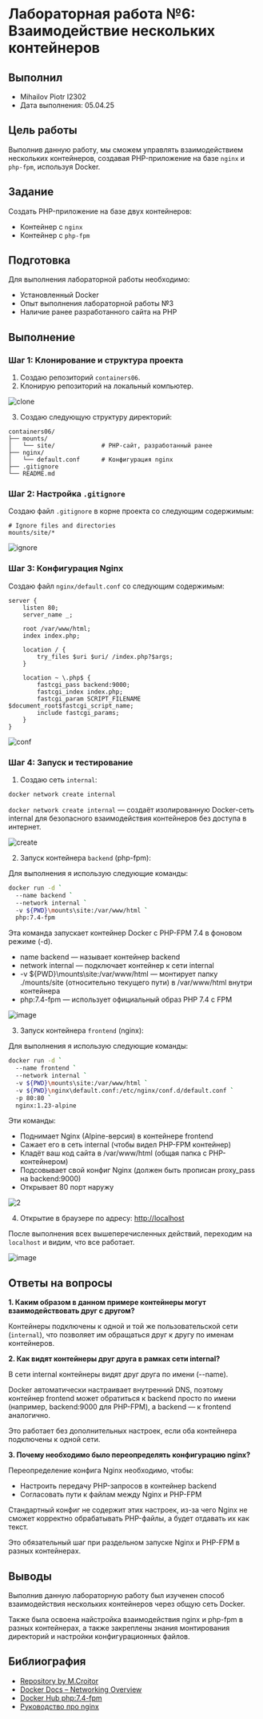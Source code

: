 # Лабораторная работа №6: Взаимодействие нескольких контейнеров

## Выполнил

* Mihailov Piotr I2302
* Дата выполнения: 05.04.25

## Цель работы

Выполнив данную работу, мы сможем управлять взаимодействием нескольких контейнеров, создавая PHP-приложение на базе `nginx` и `php-fpm`, используя Docker.

## Задание

Создать PHP-приложение на базе двух контейнеров:

* Контейнер с `nginx`
* Контейнер с `php-fpm`

## Подготовка

Для выполнения лабораторной работы необходимо:

* Установленный Docker
* Опыт выполнения лабораторной работы №3
* Наличие ранее разработанного сайта на PHP

## Выполнение

### Шаг 1: Клонирование и структура проекта

1. Создаю репозиторий `containers06`.
2. Клонирую репозиторий на локальный компьютер.

![clone](/images/gitclone.png)

3. Создаю следующую структуру директорий:

```struct
containers06/
├── mounts/
│   └── site/             # PHP-сайт, разработанный ранее
├── nginx/
│   └── default.conf      # Конфигурация nginx
├── .gitignore
└── README.md
```

### Шаг 2: Настройка `.gitignore`

Создаю файл `.gitignore` в корне проекта со следующим содержимым:

```gitignore
# Ignore files and directories
mounts/site/*
```

![ignore](/images/gitignore.png)

### Шаг 3: Конфигурация Nginx

Создаю файл `nginx/default.conf` со следующим содержимым:

```nginx
server {
    listen 80;
    server_name _;

    root /var/www/html;
    index index.php;

    location / {
        try_files $uri $uri/ /index.php?$args;
    }

    location ~ \.php$ {
        fastcgi_pass backend:9000;
        fastcgi_index index.php;
        fastcgi_param SCRIPT_FILENAME $document_root$fastcgi_script_name;
        include fastcgi_params;
    }
}
```

![conf](/images/conf.png)

### Шаг 4: Запуск и тестирование

1. Создаю сеть `internal`:

```bash
docker network create internal
```

`docker network create internal` — создаёт изолированную Docker-сеть internal для безопасного взаимодействия контейнеров без доступа в интернет.

![create](/images/dockernetwork.png)

2. Запуск контейнера `backend` (php-fpm):

Для выполнения я использую следующие команды:

```sh
docker run -d `
  --name backend `
  --network internal `
  -v ${PWD}\mounts\site:/var/www/html `
  php:7.4-fpm
```

Эта команда запускает контейнер Docker с PHP-FPM 7.4 в фоновом режиме (-d).

* name backend — называет контейнер backend
* network internal — подключает контейнер к сети internal
* -v ${PWD}\mounts\site:/var/www/html — монтирует папку ./mounts/site (относительно текущего пути) в /var/www/html внутри контейнера
* php:7.4-fpm — использует официальный образ PHP 7.4 с FPM

![image](/images/1.png)

3. Запуск контейнера `frontend` (nginx):

Для выполнения я использую следующие команды:

```sh
docker run -d `
  --name frontend `
  --network internal `
  -v ${PWD}\mounts\site:/var/www/html `
  -v ${PWD}\nginx\default.conf:/etc/nginx/conf.d/default.conf `
  -p 80:80 `
  nginx:1.23-alpine
```

Эти команды:

* Поднимает Nginx (Alpine-версия) в контейнере frontend
* Сажает его в сеть internal (чтобы видел PHP-FPM контейнер)
* Кладёт ваш код сайта в /var/www/html (общая папка с PHP-контейнером)
* Подсовывает свой конфиг Nginx (должен быть прописан proxy_pass на backend:9000)
* Открывает 80 порт наружу

![2](/images/2.png)

4. Открытие в браузере по адресу: [http://localhost](http://localhost)

После выполнения всех вышеперечисленных действий, переходим на `localhost` и видим, что все работает.

![image](/images/sitek.png)

## Ответы на вопросы

**1. Каким образом в данном примере контейнеры могут взаимодействовать друг с другом?**

Контейнеры подключены к одной и той же пользовательской сети (`internal`), что позволяет им обращаться друг к другу по именам контейнеров.

**2. Как видят контейнеры друг друга в рамках сети internal?**

В сети internal контейнеры видят друг друга по имени (--name).

Docker автоматически настраивает внутренний DNS, поэтому контейнер frontend может обратиться к backend просто по имени (например, backend:9000 для PHP-FPM), а backend — к frontend аналогично.

Это работает без дополнительных настроек, если оба контейнера подключены к одной сети.

**3. Почему необходимо было переопределять конфигурацию nginx?**

Переопределение конфига Nginx необходимо, чтобы:

* Настроить передачу PHP-запросов в контейнер backend
* Согласовать пути к файлам между Nginx и PHP-FPM

Стандартный конфиг не содержит этих настроек, из-за чего Nginx не сможет корректно обрабатывать PHP-файлы, а будет отдавать их как текст.

Это обязательный шаг при раздельном запуске Nginx и PHP-FPM в разных контейнерах.

## Выводы

Выполнив данную лабораторную работу был изученен способ взаимодействия нескольких контейнеров через общую сеть Docker.

Также была освоена найстройка взаимодействия nginx и php-fpm в разных контейнерах, а также закреплены знания монтирования директорий и настройки конфигурационных файлов.

## Библиография

* [Repository by M.Croitor](https://github.com/mcroitor/app_containerization_ru/commits?author=mcroitor)
* [Docker Docs – Networking Overview](https://docs.docker.com/network/)
* [Docker Hub php:7.4-fpm](https://hub.docker.com/_/php)
* [Руководство про nginx](https://hub.docker.com/_/nginx)
